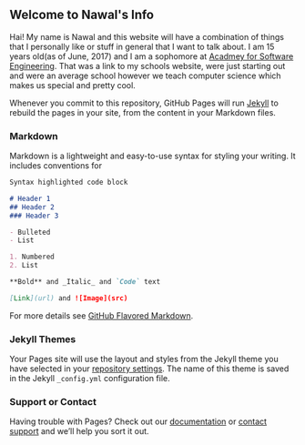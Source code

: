 ## Welcome to Nawal's Info

Hai! My name is Nawal and this website will have a combination of things that I personally like or stuff in general that I want to talk about. I am 15 years old(as of June, 2017) and I am a sophomore at [Acadmey for Software Engineering](https://www.afsenyc.org/). That was a link to my schools website, were just starting out and were an average school however we teach computer science which makes us special and pretty cool. 

Whenever you commit to this repository, GitHub Pages will run [Jekyll](https://jekyllrb.com/) to rebuild the pages in your site, from the content in your Markdown files.

### Markdown

Markdown is a lightweight and easy-to-use syntax for styling your writing. It includes conventions for

```markdown
Syntax highlighted code block

# Header 1
## Header 2
### Header 3

- Bulleted
- List

1. Numbered
2. List

**Bold** and _Italic_ and `Code` text

[Link](url) and ![Image](src)
```

For more details see [GitHub Flavored Markdown](https://guides.github.com/features/mastering-markdown/).

### 


### Jekyll Themes

Your Pages site will use the layout and styles from the Jekyll theme you have selected in your [repository settings](https://github.com/Nawali/Nawali/settings). The name of this theme is saved in the Jekyll `_config.yml` configuration file.

### Support or Contact

Having trouble with Pages? Check out our [documentation](https://help.github.com/categories/github-pages-basics/) or [contact support](https://github.com/contact) and we’ll help you sort it out.
